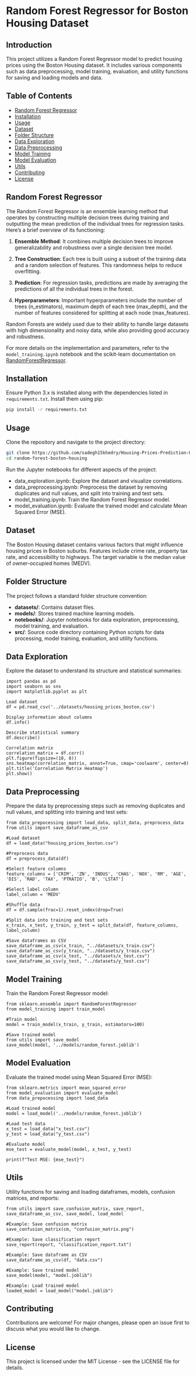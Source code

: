 # Random Forest Regressor for Boston Housing Dataset

## Introduction

This project utilizes a Random Forest Regressor model to predict housing prices using the Boston Housing dataset. It includes various components such as data preprocessing, model training, evaluation, and utility functions for saving and loading models and data.

## Table of Contents

- [Random Forest Regressor](#random-forest-regressor)
- [Installation](#installation)
- [Usage](#usage)
- [Dataset](#dataset)
- [Folder Structure](#folder-structure)
- [Data Exploration](#data-exploration)
- [Data Preprocessing](#data-preprocessing)
- [Model Training](#model-training)
- [Model Evaluation](#model-evaluation)
- [Utils](#utils)
- [Contributing](#contributing)
- [License](#license)

## Random Forest Regressor

The Random Forest Regressor is an ensemble learning method that operates by constructing multiple decision trees during training and outputting the mean prediction of the individual trees for regression tasks. Here’s a brief overview of its functioning:

1. **Ensemble Method**: It combines multiple decision trees to improve generalizability and robustness over a single decision tree model.

2. **Tree Construction**: Each tree is built using a subset of the training data and a random selection of features. This randomness helps to reduce overfitting.

3. **Prediction**: For regression tasks, predictions are made by averaging the predictions of all the individual trees in the forest.

4. **Hyperparameters**: Important hyperparameters include the number of trees (n_estimators), maximum depth of each tree (max_depth), and the number of features considered for splitting at each node (max_features).

Random Forests are widely used due to their ability to handle large datasets with high dimensionality and noisy data, while also providing good accuracy and robustness.

For more details on the implementation and parameters, refer to the `model_training.ipynb` notebook and the scikit-learn documentation on [RandomForestRegressor](https://scikit-learn.org/stable/modules/generated/sklearn.ensemble.RandomForestRegressor.html).


## Installation

Ensure Python 3.x is installed along with the dependencies listed in `requirements.txt`. Install them using pip:
```bash
pip install -r requirements.txt
```

## Usage

Clone the repository and navigate to the project directory:

```bash
git clone https://github.com/sadegh15khedry/Housing-Prices-Prediction-Using-RandomForest.git
cd random-forest-boston-housing
```

Run the Jupyter notebooks for different aspects of the project:

- data_exploration.ipynb: Explore the dataset and visualize correlations.
- data_preprocessing.ipynb: Preprocess the dataset by removing duplicates and null values, and split into training and test sets.
- model_training.ipynb: Train the Random Forest Regressor model.
- model_evaluation.ipynb: Evaluate the trained model and calculate Mean Squared Error (MSE).

## Dataset

The Boston Housing dataset contains various factors that might influence housing prices in Boston suburbs. Features include crime rate, property tax rate, and accessibility to highways. The target variable is the median value of owner-occupied homes (MEDV).

## Folder Structure

The project follows a standard folder structure convention:

- **datasets/**: Contains dataset files.
- **models/**: Stores trained machine learning models.
- **notebooks/**: Jupyter notebooks for data exploration, preprocessing, model training, and evaluation.
- **src/**: Source code directory containing Python scripts for data processing, model training, evaluation, and utility functions.


## Data Exploration

Explore the dataset to understand its structure and statistical summaries:
```code
import pandas as pd
import seaborn as sns
import matplotlib.pyplot as plt

Load dataset
df = pd.read_csv('../datasets/housing_prices_boston.csv')

Display information about columns
df.info()

Describe statistical summary
df.describe()

Correlation matrix
correlation_matrix = df.corr()
plt.figure(figsize=(10, 8))
sns.heatmap(correlation_matrix, annot=True, cmap='coolwarm', center=0)
plt.title('Correlation Matrix Heatmap')
plt.show()
```

## Data Preprocessing

Prepare the data by preprocessing steps such as removing duplicates and null values, and splitting into training and test sets:
```code
from data_prepocessing import load_data, split_data, preprocess_data
from utils import save_dataframe_as_csv

#Load dataset
df = load_data("housing_prices_boston.csv")

#Preprocess data
df = preprocess_data(df)

#Select feature columns
feature_columns = ['CRIM', 'ZN', 'INDUS', 'CHAS', 'NOX', 'RM', 'AGE', 'DIS', 'RAD', 'TAX', 'PTRATIO', 'B', 'LSTAT']

#Select label column
label_column = 'MEDV'

#Shuffle data
df = df.sample(frac=1).reset_index(drop=True)

#Split data into training and test sets
x_train, x_test, y_train, y_test = split_data(df, feature_columns, label_column)

#Save dataframes as CSV
save_dataframe_as_csv(x_train, "../datasets/x_train.csv")
save_dataframe_as_csv(y_train, "../datasets/y_train.csv")
save_dataframe_as_csv(x_test, "../datasets/x_test.csv")
save_dataframe_as_csv(y_test, "../datasets/y_test.csv")
```

## Model Training

Train the Random Forest Regressor model:

```code
from sklearn.ensemble import RandomForestRegressor
from model_training import train_model

#Train model
model = train_model(x_train, y_train, estimators=100)

#Save trained model
from utils import save_model
save_model(model, '../models/random_forest.joblib')
```

## Model Evaluation

Evaluate the trained model using Mean Squared Error (MSE):

```code
from sklearn.metrics import mean_squared_error
from model_evaluation import evaluate_model
from data_prepocessing import load_data

#Load trained model
model = load_model('../models/random_forest.joblib')

#Load test data
x_test = load_data("x_test.csv")
y_test = load_data("y_test.csv")

#Evaluate model
mse_test = evaluate_model(model, x_test, y_test)

print(f"Test MSE: {mse_test}")
```

## Utils

Utility functions for saving and loading dataframes, models, confusion matrices, and reports:

```code
from utils import save_confusion_matrix, save_report, save_dataframe_as_csv, save_model, load_model

#Example: Save confusion matrix
save_confusion_matrix(cm, "confusion_matrix.png")

#Example: Save classification report
save_report(report, "classification_report.txt")

#Example: Save dataframe as CSV
save_dataframe_as_csv(df, "data.csv")

#Example: Save trained model
save_model(model, "model.joblib")

#Example: Load trained model
loaded_model = load_model("model.joblib")
```

## Contributing

Contributions are welcome! For major changes, please open an issue first to discuss what you would like to change.

## License

This project is licensed under the MIT License - see the LICENSE file for details.
